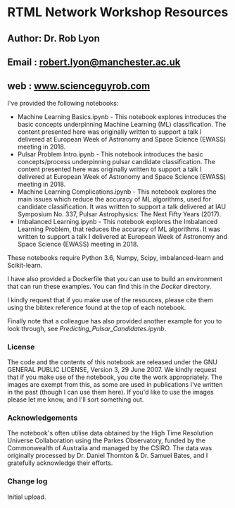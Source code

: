 # RTML Network Workshop Resources

## Author: Dr. Rob Lyon
## Email : robert.lyon@manchester.ac.uk
## web   : www.scienceguyrob.com

I've provided the following notebooks:

* Machine Learning Basics.ipynb - This notebook explores introduces the basic concepts underpinning Machine Learning (ML) classification. The content presented here was originally written to support a talk I delivered at European Week of Astronomy and Space Science (EWASS) meeting in 2018.
* Pulsar Problem Intro.ipynb - This notebook introduces the basic concepts/process underpinning pulsar candidate classification. The content presented here was originally written to support a talk I delivered at European Week of Astronomy and Space Science (EWASS) meeting in 2018.
* Machine Learning Complications.ipynb - This notebook explores the main issues which reduce the accuracy of ML algorithms, used for candidate classification. It was written to support a talk delivered at IAU Symposium No. 337, Pulsar Astrophysics: The Next Fifty Years (2017).
* Imbalanced Learning.ipynb - This notebook explores the Imbalanced Learning Problem, that reduces the accuracy of ML algorithms. It was written to support a talk I delivered at European Week of Astronomy and Space Science (EWASS) meeting in 2018.

These notebooks require Python 3.6, Numpy, Scipy, imbalanced-learn and Scikit-learn.

I have also provided a Dockerfile that you can use to build an environment that can run these examples. You can find this in the *Docker* directory.

I kindly request that if you make use of the resources, please cite them using the bibtex reference found at the top of each notebook.

Finally note that a colleague has also provided another example for you to look through, see *Predicting_Pulsar_Candidates.ipynb*.

### License
The code and the contents of this notebook are released under the GNU GENERAL PUBLIC LICENSE, Version 3, 29 June 2007. We kindly request that if you make use of the notebook, you cite the work appropriately. The images are exempt from this, as some are used in publications I've written in the past (though I can use them here). If you'd like to use the images please let me know, and I'll sort something out.

### Acknowledgements
The notebook's often utilise data obtained by the High Time Resolution Universe Collaboration using the Parkes Observatory, funded by the Commonwealth of Australia and managed by the CSIRO. The data was originally processed by Dr. Daniel Thornton & Dr. Samuel Bates, and I gratefully acknowledge their efforts.

### Change log

Initial upload.
